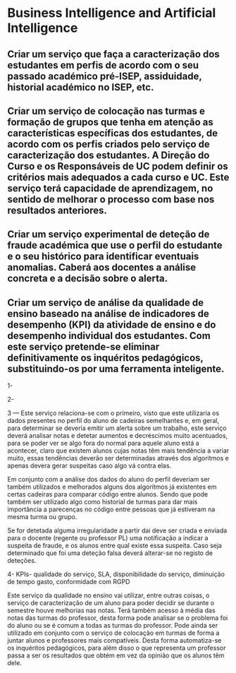 # Business Intelligence and Artificial Intelligence

##  Criar um serviço que faça a caracterização dos estudantes em perfis de acordo com o seu passado académico pré-ISEP, assiduidade, historial académico no ISEP, etc.

##  Criar um serviço de colocação nas turmas e formação de grupos que tenha em atenção as características específicas dos estudantes, de acordo com os perfis criados pelo serviço de caracterização dos estudantes. A Direção do Curso e os Responsáveis de UC podem definir os critérios mais adequados a cada curso e UC. Este serviço terá capacidade de aprendizagem, no sentido de melhorar o processo com base nos resultados anteriores.

##  Criar um serviço experimental de deteção de fraude académica que use o perfil do estudante e o seu histórico para identificar eventuais anomalias. Caberá aos docentes a análise concreta e a decisão sobre o alerta.

##  Criar um serviço de análise da qualidade de ensino baseado na análise de indicadores de desempenho (KPI) da atividade de ensino e do desempenho individual dos estudantes. Com este serviço pretende-se eliminar definitivamente os inquéritos pedagógicos, substituindo-os por uma ferramenta inteligente.

1-

2-

3 — Este serviço relaciona-se com o primeiro, visto que este utilizaria os dados presentes no perfil do aluno de cadeiras semelhantes e, em geral, para determinar se deveria emitir um alerta sobre um trabalho, este serviço deverá analisar notas e detetar aumentos e decréscimos muito acentuados, para se poder ver se algo fora do normal para aquele aluno está a acontecer, claro que existem alunos cujas notas têm mais tendência a variar muito, essas tendências deverão ser determinadas através dos algoritmos e apenas devera gerar suspeitas caso algo vá contra elas.

Em conjunto com a análise dos dados do aluno do perfil deveriam ser também utilizados e melhorados alguns dos algoritmos já existentes em certas cadeiras para comparar código  entre alunos. Sendo que pode também ser utilizado algo como historial de turmas para dar mais importância a parecenças no código entre pessoas que já estiveram na mesma turma ou grupo.

Se for detetada alguma irregularidade a partir dai deve  ser criada e enviada para o docente (regente ou professor PL) uma notificação a indicar a suspeita de fraude, e os alunos entre qual existe essa suspeita. Caso seja determinado que foi uma deteção falsa deverá alterar-se no registo de deteções.

4- KPIs- qualidade do serviço, SLA, disponibilidade do serviço, diminuição de tempo gasto, conformidade com RGPD

Este serviço da qualidade no ensino vai utilizar, entre outras coisas, o serviço de caracterização de um aluno para poder decidir se durante o semestre houve melhorias nas notas. Terá também acesso à média das notas das turmas do professor, desta forma pode analisar se o problema foi do aluno ou se é comum a todas as turmas do professor.
Pode ainda ser utilizado em conjunto com o serviço de colocação em turmas de forma a juntar alunos e professores mais compatíveis.
Desta forma automatiza-se os inquéritos pedagógicos, para além disso o que representa um professor passa a ser os resultados que obtém em vez da opinião que os alunos têm dele.